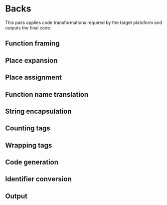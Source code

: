 # Backs

This pass applies code transformations required by the target
platoform and outputs the final code.

## Function framing
## Place expansion
## Place assignment
## Function name translation
## String encapsulation
## Counting tags
## Wrapping tags
## Code generation
## Identifier conversion
## Output
